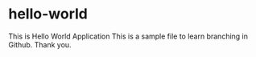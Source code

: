 # hello-world
This is Hello World Application
This is a sample file to learn branching in Github.
Thank you.

